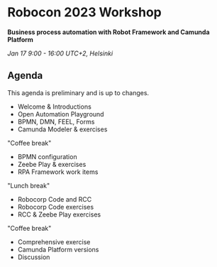 # Robocon 2023 Workshop

**Business process automation with Robot Framework and Camunda Platform**

*Jan 17 9:00 - 16:00 UTC+2, Helsinki*

## Agenda

This agenda is preliminary and is up to changes.

* Welcome & Introductions
* Open Automation Playground
* BPMN, DMN, FEEL, Forms
* Camunda Modeler & exercises

"Coffee break"

* BPMN configuration
* Zeebe Play & exercises
* RPA Framework work items

"Lunch break"

* Robocorp Code and RCC
* Robocorp Code exercises
* RCC & Zeebe Play exercises

"Coffee break"

* Comprehensive exercise
* Camunda Platform versions
* Discussion

